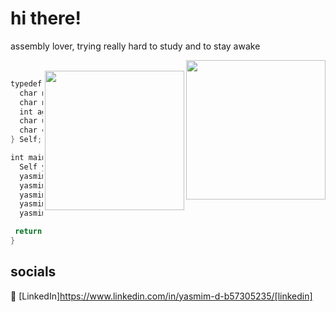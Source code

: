 # hi there!

assembly lover, trying really hard to study and to stay awake

<img align="right" width="223" src="https://i.pinimg.com/originals/55/a2/c8/55a2c886df84983873852b3e7b308c31.gif"/> <br/>
<img align="right" width="223" src="https://i.pinimg.com/originals/8a/82/90/8a829071e643e7d52e850b27a30e40a1.gif"/>

```kotlin
typedef struct{
  char name[100];
  char nick[25];
  int age;
  char uni[50];
  char company[50];
} Self;

int main(){
  Self yasmim;
  yasmim.name = "yasmim da cunha freitas";
  yasmim.nick = "yasmi";
  yasmim.age = 18;
  yasmim.major = "computer science";
  yasmim.company = "robert bosch";

 return 0;
}

```

## socials

👔 [LinkedIn]https://www.linkedin.com/in/yasmim-d-b57305235/[linkedin]
